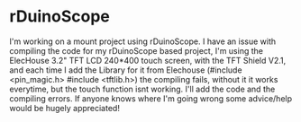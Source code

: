 # rDuinoScope
I'm working on a mount project using rDuinoScope.
I have an issue with compiling the code for my rDuinoScope based project, I'm using the ElecHouse 3.2" TFT LCD 240*400 touch screen,
with the TFT Shield V2.1, and each time I add the Library for it from Elechouse (#include <pin_magic.h>
#include <tftlib.h>) the compiling fails, without it it works everytime, but the touch function isnt working. I'll add the code and the compiling errors.
If anyone knows where I'm going wrong some advice/help would be hugely appreciated! 
